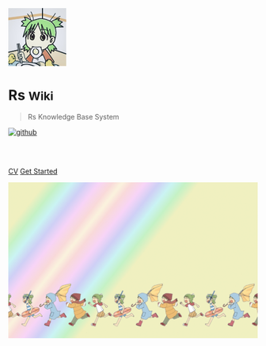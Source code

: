 <!-- _coverpage.md -->

<img src="_media/avatar.jpeg" alt="logo" style="zoom:25%;" />

# Rs <small>Wiki</small>

> Rs Knowledge Base System

[![github](https://img.shields.io/badge/github-YuyangXueEd-brightgreen.svg)](https://github.com/YuyangXueEd)

<br>

<span id="busuanzi_container_site_pv" style='display:none'>
	👀 访问量：<span id="busuanzi_value_site_pv"></span> 次
</span>
<span id="busuanzi_container_site_uv" style='display:none'>
	| 🚴‍♂️ 访客数：<span id="busuanzi_value_site_uv"></span> 人
</span>

<br>


[CV](https://github.com/YuyangXueEd/Wiki/raw/master/docs/_media/Yuyang_XUE_CV.pdf)
[Get Started](README.md)

<!-- 背景图片 -->

![](_media/bg1.jpg)